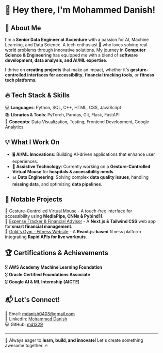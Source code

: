 # 👋 Hey there, I'm Mohammed Danish!

## 🚀 About Me
I'm a **Senior Data Engineer at Accenture** with a passion for AI, Machine Learning, and Data Science. A tech enthusiast 🚀 who loves solving real-world problems through innovative solutions. My journey in **Computer Science & Engineering** has equipped me with a blend of **software development, data analysis, and AI/ML expertise**. 

I thrive on **creating projects** that make an impact, whether it's **gesture-controlled interfaces for accessibility**, **financial tracking tools**, or **fitness tech platforms**.

## 🔥 Tech Stack & Skills

💻 **Languages**: Python, SQL, C++, HTML, CSS, JavaScript  
📚 **Libraries & Tools**: PyTorch, Pandas, Git, Flask, FastAPI  
🧠 **Concepts**: Data Visualization, Testing, Frontend Development, Google Analytics  

## 💡 What I Work On
- 🖥 **AI/ML Innovations**: Building AI-driven applications that enhance user experiences.  
- 🏥 **Assistive Technology**: Currently working on a **Gesture-Controlled Virtual Mouse** for **hospitals & accessibility needs**.  
- 📊 **Data Engineering**: Solving complex **data quality issues**, handling **missing data**, and optimizing **data pipelines**.  

## 🌟 Notable Projects
🔹 [Gesture-Controlled Virtual Mouse](#) - A touch-free interface for accessibility using **MediaPipe, CNNs & Pybind11**.  
🔹 [Expense Tracker & Financial Advisor](#) - A **Next.js & Tailwind CSS** web app for **smart financial management**.  
🔹 [Gold's Gym - Fitness Website](#) - A **React.js-based** fitness platform integrating **Rapid APIs for live workouts**.  

## 🏆 Certifications & Achievements
🎖 **AWS Academy Machine Learning Foundation**  
🎖 **Oracle Certified Foundations Associate**  
🎖 **Google AI & ML Internship (AICTE)**  

## 📬 Let's Connect!
📩 Email: [mdanish0408@gmail.com](mailto:mdanish0408@gmail.com)  
🔗 LinkedIn: [Mohammed Danish](https://www.linkedin.com/in/mohammed-danish-261142252/)  
💻 GitHub: [md1329](https://github.com/md1329)  

---

🚀 Always eager to **learn, build, and innovate**! Let's create something awesome together. 🔥
